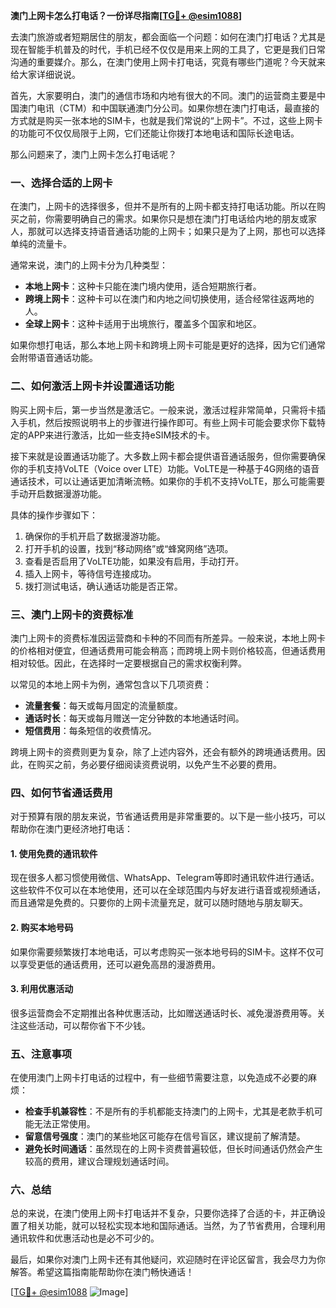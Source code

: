 **澳门上网卡怎么打电话？一份详尽指南[[TG💪+ @esim1088](https://t.me/s/esim1088)]**

去澳门旅游或者短期居住的朋友，都会面临一个问题：如何在澳门打电话？尤其是现在智能手机普及的时代，手机已经不仅仅是用来上网的工具了，它更是我们日常沟通的重要媒介。那么，在澳门使用上网卡打电话，究竟有哪些门道呢？今天就来给大家详细说说。

首先，大家要明白，澳门的通信市场和内地有很大的不同。澳门的运营商主要是中国澳门电讯（CTM）和中国联通澳门分公司。如果你想在澳门打电话，最直接的方式就是购买一张本地的SIM卡，也就是我们常说的“上网卡”。不过，这些上网卡的功能可不仅仅局限于上网，它们还能让你拨打本地电话和国际长途电话。

那么问题来了，澳门上网卡怎么打电话呢？

### **一、选择合适的上网卡**
在澳门，上网卡的选择很多，但并不是所有的上网卡都支持打电话功能。所以在购买之前，你需要明确自己的需求。如果你只是想在澳门打电话给内地的朋友或家人，那就可以选择支持语音通话功能的上网卡；如果只是为了上网，那也可以选择单纯的流量卡。

通常来说，澳门的上网卡分为几种类型：
- **本地上网卡**：这种卡只能在澳门境内使用，适合短期旅行者。
- **跨境上网卡**：这种卡可以在澳门和内地之间切换使用，适合经常往返两地的人。
- **全球上网卡**：这种卡适用于出境旅行，覆盖多个国家和地区。

如果你想打电话，那么本地上网卡和跨境上网卡可能是更好的选择，因为它们通常会附带语音通话功能。

### **二、如何激活上网卡并设置通话功能**
购买上网卡后，第一步当然是激活它。一般来说，激活过程非常简单，只需将卡插入手机，然后按照说明书上的步骤进行操作即可。有些上网卡可能会要求你下载特定的APP来进行激活，比如一些支持eSIM技术的卡。

接下来就是设置通话功能了。大多数上网卡都会提供语音通话服务，但你需要确保你的手机支持VoLTE（Voice over LTE）功能。VoLTE是一种基于4G网络的语音通话技术，可以让通话更加清晰流畅。如果你的手机不支持VoLTE，那么可能需要手动开启数据漫游功能。

具体的操作步骤如下：
1. 确保你的手机开启了数据漫游功能。
2. 打开手机的设置，找到“移动网络”或“蜂窝网络”选项。
3. 查看是否启用了VoLTE功能，如果没有启用，手动打开。
4. 插入上网卡，等待信号连接成功。
5. 拨打测试电话，确认通话功能是否正常。

### **三、澳门上网卡的资费标准**
澳门上网卡的资费标准因运营商和卡种的不同而有所差异。一般来说，本地上网卡的价格相对便宜，但通话费用可能会稍高；而跨境上网卡则价格较高，但通话费用相对较低。因此，在选择时一定要根据自己的需求权衡利弊。

以常见的本地上网卡为例，通常包含以下几项资费：
- **流量套餐**：每天或每月固定的流量额度。
- **通话时长**：每天或每月赠送一定分钟数的本地通话时间。
- **短信费用**：每条短信的收费情况。

跨境上网卡的资费则更为复杂，除了上述内容外，还会有额外的跨境通话费用。因此，在购买之前，务必要仔细阅读资费说明，以免产生不必要的费用。

### **四、如何节省通话费用**
对于预算有限的朋友来说，节省通话费用是非常重要的。以下是一些小技巧，可以帮助你在澳门更经济地打电话：

#### **1. 使用免费的通讯软件**
现在很多人都习惯使用微信、WhatsApp、Telegram等即时通讯软件进行通话。这些软件不仅可以在本地使用，还可以在全球范围内与好友进行语音或视频通话，而且通常是免费的。只要你的上网卡流量充足，就可以随时随地与朋友聊天。

#### **2. 购买本地号码**
如果你需要频繁拨打本地电话，可以考虑购买一张本地号码的SIM卡。这样不仅可以享受更低的通话费用，还可以避免高昂的漫游费用。

#### **3. 利用优惠活动**
很多运营商会不定期推出各种优惠活动，比如赠送通话时长、减免漫游费用等。关注这些活动，可以帮你省下不少钱。

### **五、注意事项**
在使用澳门上网卡打电话的过程中，有一些细节需要注意，以免造成不必要的麻烦：
- **检查手机兼容性**：不是所有的手机都能支持澳门的上网卡，尤其是老款手机可能无法正常使用。
- **留意信号强度**：澳门的某些地区可能存在信号盲区，建议提前了解清楚。
- **避免长时间通话**：虽然现在的上网卡资费普遍较低，但长时间通话仍然会产生较高的费用，建议合理规划通话时间。

### **六、总结**
总的来说，在澳门使用上网卡打电话并不复杂，只要你选择了合适的卡，并正确设置了相关功能，就可以轻松实现本地和国际通话。当然，为了节省费用，合理利用通讯软件和优惠活动也是必不可少的。

最后，如果你对澳门上网卡还有其他疑问，欢迎随时在评论区留言，我会尽力为你解答。希望这篇指南能帮助你在澳门畅快通话！

[[TG💪+ @esim1088](https://t.me/s/esim1088) ![Image](https://i.postimg.cc/4NQfJmqS/Snipaste-2025-05-13-00-14-12.png)]